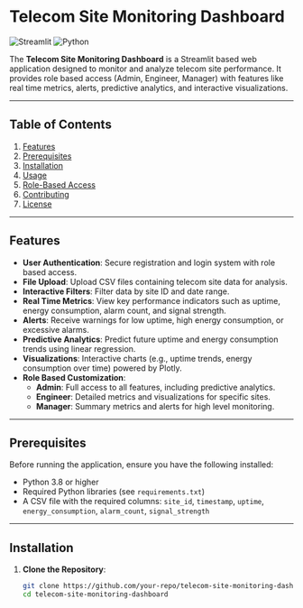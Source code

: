 # Telecom Site Monitoring Dashboard

![Streamlit](https://img.shields.io/badge/Streamlit-FF4B4B?style=for-the-badge&logo=streamlit&logoColor=white)
![Python](https://img.shields.io/badge/Python-3776AB?style=for-the-badge&logo=python&logoColor=white)

The **Telecom Site Monitoring Dashboard** is a Streamlit based web application designed to monitor and analyze telecom site performance. It provides role based access (Admin, Engineer, Manager) with features like real time metrics, alerts, predictive analytics, and interactive visualizations.

---

## Table of Contents

1. [Features](#features)
2. [Prerequisites](#prerequisites)
3. [Installation](#installation)
4. [Usage](#usage)
5.  [Role-Based Access](#role-based-access)
6. [Contributing](#contributing)
7. [License](#license)

---

## Features

- **User Authentication**: Secure registration and login system with role based access.
- **File Upload**: Upload CSV files containing telecom site data for analysis.
- **Interactive Filters**: Filter data by site ID and date range.
- **Real Time Metrics**: View key performance indicators such as uptime, energy consumption, alarm count, and signal strength.
- **Alerts**: Receive warnings for low uptime, high energy consumption, or excessive alarms.
- **Predictive Analytics**: Predict future uptime and energy consumption trends using linear regression.
- **Visualizations**: Interactive charts (e.g., uptime trends, energy consumption over time) powered by Plotly.
- **Role Based Customization**:
  - **Admin**: Full access to all features, including predictive analytics.
  - **Engineer**: Detailed metrics and visualizations for specific sites.
  - **Manager**: Summary metrics and alerts for high level monitoring.

---

## Prerequisites

Before running the application, ensure you have the following installed:

- Python 3.8 or higher
- Required Python libraries (see `requirements.txt`)
- A CSV file with the required columns: `site_id`, `timestamp`, `uptime`, `energy_consumption`, `alarm_count`, `signal_strength`

---

## Installation

1. **Clone the Repository**:
   ```bash
   git clone https://github.com/your-repo/telecom-site-monitoring-dashboard.git
   cd telecom-site-monitoring-dashboard
